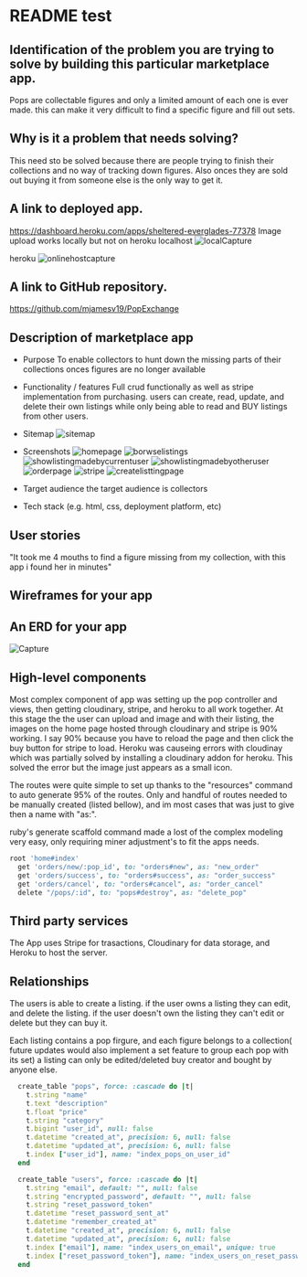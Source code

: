 # README test
## Identification of the problem you are trying to solve by building this particular marketplace app.

Pops are collectable figures and only a limited amount of each one is ever made. this can make it very difficult to find a specific figure and fill out sets.

## Why is it a problem that needs solving?
This need sto be solved because there are people trying to finish their collections and no way of tracking down figures. Also onces they are sold out buying it from someone else is the only way to get it.

## A link to deployed app.
https://dashboard.heroku.com/apps/sheltered-everglades-77378
Image upload works locally but not on heroku
localhost
![localCapture](https://user-images.githubusercontent.com/72952429/111863681-c8b8d700-89a8-11eb-9cfa-2407df7f2b3f.JPG)

heroku
![onlinehostcapture](https://user-images.githubusercontent.com/72952429/111863744-19303480-89a9-11eb-87f7-7454561b59c5.JPG)



## A link to GitHub repository.
https://github.com/mjamesv19/PopExchange

## Description of marketplace app 
- Purpose
To enable collectors to hunt down the missing parts of their collections onces figures are no longer available 
- Functionality / features
Full crud functionally as well as stripe implementation from purchasing.
users can create, read, update, and delete their own listings while only being able to read and BUY listings from other users.
- Sitemap
![sitemap](https://user-images.githubusercontent.com/72952429/111864177-3cf47a00-89ab-11eb-9a84-a148c0c16224.JPG)
- Screenshots
![homepage](https://user-images.githubusercontent.com/72952429/111865151-19343280-89b1-11eb-813c-6e05a4e8e59b.jpg)
![borwselistings](https://user-images.githubusercontent.com/72952429/111865156-1cc7b980-89b1-11eb-8fe5-4e434b0afe29.JPG)
![showlistingmadebycurrentuser](https://user-images.githubusercontent.com/72952429/111865158-1df8e680-89b1-11eb-9390-724e0b04d656.JPG)
![showlistingmadebyotheruser](https://user-images.githubusercontent.com/72952429/111865160-1f2a1380-89b1-11eb-9c14-0774f71096a1.JPG)
![orderpage](https://user-images.githubusercontent.com/72952429/111865167-23eec780-89b1-11eb-8b82-89ed7a38a808.JPG)
![stripe](https://user-images.githubusercontent.com/72952429/111865171-26e9b800-89b1-11eb-92a4-b28e60effde9.JPG)
![createlisttingpage](https://user-images.githubusercontent.com/72952429/111865175-28b37b80-89b1-11eb-8df5-cc7754b0bdfd.JPG)

- Target audience
the target audience is collectors
- Tech stack (e.g. html, css, deployment platform, etc)
## User stories
"It took me 4 mouths to find a figure missing from my collection, with this app i found her in minutes"

## Wireframes for your app

## An ERD for your app
![Capture](https://user-images.githubusercontent.com/72952429/111865219-6adcbd00-89b1-11eb-949a-8000e15dc571.JPG)

## High-level components
Most complex component of app was setting up the pop controller and views, then getting cloudinary, stripe, and heroku to all work together. At this stage the the user can upload and image and with their listing, the images on the home page hosted through cloudinary and stripe is 90% working. I say 90% because you have to reload the page and then click the buy button for stripe to load. Heroku was causeing errors with cloudinay which was partially solved by installing a cloudinary addon for heroku. This solved the error but the image just appears as a small icon.

The routes were quite simple to set up thanks to the "resources" command to auto generate 95% of the routes. Only and handful of routes needed to be manually created (listed bellow), and im most cases that was just to give then a name with "as:".

ruby's generate scaffold command made a lost of the complex modeling very easy, only requiring miner adjustment's to fit the apps needs.

```ruby
root 'home#index'
  get 'orders/new/:pop_id', to: "orders#new", as: "new_order"
  get 'orders/success', to: "orders#success", as: "order_success"
  get 'orders/cancel', to: "orders#cancel", as: "order_cancel"
  delete "/pops/:id", to: "pops#destroy", as: "delete_pop"
```

## Third party services
The App uses Stripe for trasactions, Cloudinary for data storage, and Heroku to host the server.

## Relationships
The users is able to create a listing. if the user owns a listing they can edit, and delete the listing. if the user doesn't own the listing they can't edit or delete but they can buy it.

Each listing contains a pop firgure, and each figure belongs to a collection( future updates would also implement a set feature to group each pop with its set) a listing can only be edited/deleted buy creator and bought by anyone else.
```ruby
  create_table "pops", force: :cascade do |t|
    t.string "name"
    t.text "description"
    t.float "price"
    t.string "category"
    t.bigint "user_id", null: false
    t.datetime "created_at", precision: 6, null: false
    t.datetime "updated_at", precision: 6, null: false
    t.index ["user_id"], name: "index_pops_on_user_id"
  end

  create_table "users", force: :cascade do |t|
    t.string "email", default: "", null: false 
    t.string "encrypted_password", default: "", null: false
    t.string "reset_password_token"
    t.datetime "reset_password_sent_at"
    t.datetime "remember_created_at"
    t.datetime "created_at", precision: 6, null: false
    t.datetime "updated_at", precision: 6, null: false
    t.index ["email"], name: "index_users_on_email", unique: true
    t.index ["reset_password_token"], name: "index_users_on_reset_password_token", unique: true
  end
```